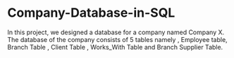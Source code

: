 # Company-Database-in-SQL
In this project, we designed a database for a company named Company X. The database of the company consists of 5 tables namely , Employee table, Branch Table , Client Table , Works_With Table and Branch Supplier Table.
